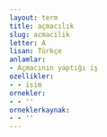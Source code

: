 ```yaml
---
layout: term
title: açmacılık
slug: acmacilik
letter: A
lisan: Türkçe
anlamlar:
- Açmacının yaptığı iş
ozellikler:
- - isim
ornekler:
- - ''
orneklerkaynak:
- - ''
---
```

